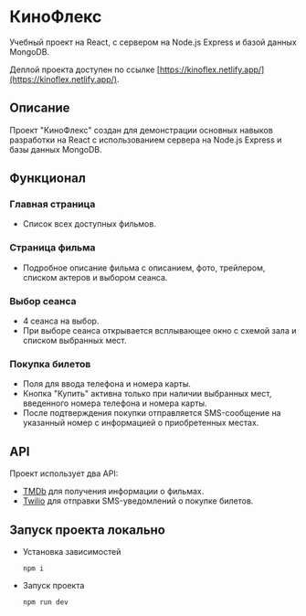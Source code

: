 # КиноФлекс

Учебный проект на React, с сервером на Node.js Express и базой данных MongoDB.

Деплой проекта доступен по ссылке [https://kinoflex.netlify.app/](https://kinoflex.netlify.app/).

## Описание

Проект "КиноФлекс" создан для демонстрации основных навыков разработки на React с использованием сервера на Node.js Express и базы данных MongoDB.

## Функционал

### Главная страница

- Список всех доступных фильмов.

### Страница фильма

- Подробное описание фильма с описанием, фото, трейлером, списком актеров и выбором сеанса.

### Выбор сеанса

- 4 сеанса на выбор.
- При выборе сеанса открывается всплывающее окно с схемой зала и списком выбранных мест.

### Покупка билетов

- Поля для ввода телефона и номера карты.
- Кнопка "Купить" активна только при наличии выбранных мест, введенного номера телефона и номера карты.
- После подтверждения покупки отправляется SMS-сообщение на указанный номер с информацией о приобретенных местах.

## API

Проект использует два API:

- [TMDb](https://www.themoviedb.org/) для получения информации о фильмах.
- [Twilio](https://www.twilio.com/) для отправки SMS-уведомлений о покупке билетов.

## Запуск проекта локально
- Установка зависимостей
  ```
  npm i
- Запуск проекта
  ```
  npm run dev
